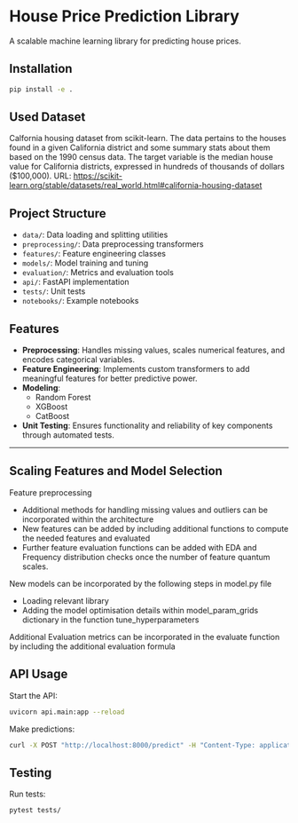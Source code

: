 # House Price Prediction Library

A scalable machine learning library for predicting house prices.

## Installation

```bash
pip install -e .
```

## Used Dataset 
Calfornia housing dataset from scikit-learn. The data pertains to the houses found in a given California district and some summary stats about them based on the 1990 census data. The target variable is the median house value for California districts,
expressed in hundreds of thousands of dollars ($100,000).
URL: https://scikit-learn.org/stable/datasets/real_world.html#california-housing-dataset


## Project Structure

- `data/`: Data loading and splitting utilities
- `preprocessing/`: Data preprocessing transformers
- `features/`: Feature engineering classes
- `models/`: Model training and tuning
- `evaluation/`: Metrics and evaluation tools
- `api/`: FastAPI implementation
- `tests/`: Unit tests
- `notebooks/`: Example notebooks

## Features
- **Preprocessing**: Handles missing values, scales numerical features, and encodes categorical variables.
- **Feature Engineering**: Implements custom transformers to add meaningful features for better predictive power.
- **Modeling**:
  - Random Forest
  - XGBoost
  - CatBoost
- **Unit Testing**: Ensures functionality and reliability of key components through automated tests.

---

## Scaling Features and Model Selection
Feature preprocessing
- Additional methods for handling missing values and outliers can be incorporated within the architecture
- New features can be added by including additional functions to compute the needed features and evaluated
- Further feature evaluation functions can be added with EDA and Frequency distribution checks once the number of feature quantum scales.

New models can be incorporated by the following steps in model.py file
- Loading relevant library
- Adding the model optimisation details within model_param_grids dictionary in the function tune_hyperparameters 

Additional Evaluation metrics can be incorporated in the evaluate function by including the additional evaluation formula


## API Usage

Start the API:
```bash
uvicorn api.main:app --reload
```

Make predictions:
```bash
curl -X POST "http://localhost:8000/predict" -H "Content-Type: application/json" -d @sample_input.json
```

## Testing

Run tests:
```bash
pytest tests/


```
